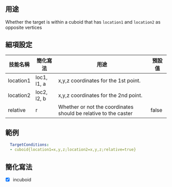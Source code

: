 ## 用途
Whether the target is within a cuboid that has `location1` and `location2` as opposite vertices


## 細項設定

| 技能名稱 | 簡化寫法| 用途 | 預設值 |
|-----------|-----------|----------------------------------------------------------------------|---------|
| location1 | loc1, l1, a | x,y,z coordinates for the 1st point.  | |
| location2 | loc2, l2, b | x,y,z coordinates for the 2nd point.  | |
| relative  | r   | Whether or not the coordinates should be relative to the caster| false   |


## 範例
```yaml
  TargetConditions:
  - cuboid{location1=x,y,z;location2=x,y,z;relative=true}
```


## 簡化寫法
- [x] incuboid